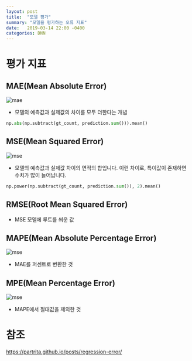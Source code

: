 ```yaml
---
layout: post
title:  "모델 평가"
summary: "모델을 평가하는 오류 지표"
date:   2019-03-14 22:00 -0400
categories: DNN
---
```


# 평가 지표

## MAE(Mean Absolute Error)



![mae](https://github.com/jjeamin/jjeamin.github.io/raw/master/_posts/post_img/mcnn/mae.PNG)



- 모델의 예측값과 실제값의 차이를 모두 더한다는 개념

```python
np.abs(np.subtract(gt_count, prediction.sum())).mean()
```

## MSE(Mean Squared Error)



![mse](https://github.com/jjeamin/jjeamin.github.io/raw/master/_posts/post_img/mcnn/mse.PNG)



- 모델의 예측값과 실제값 차이의 면적의 합입니다. 이런 차이로, 특이값이 존재하면 수치가 많이 늘어납니다.

```python
np.power(np.subtract(gt_count, prediction.sum()), 2).mean()
```

## RMSE(Root Mean Squared Error)
- MSE 모델에 루트를 씌운 값

## MAPE(Mean Absolute Percentage Error)



![mse](https://github.com/jjeamin/jjeamin.github.io/raw/master/_posts/post_img/mcnn/mape.PNG)



- MAE를 퍼센트로 변환한 것

## MPE(Mean Percentage Error)



![mse](https://github.com/jjeamin/jjeamin.github.io/raw/master/_posts/post_img/mcnn/mape.PNG)



- MAPE에서 절대값을 제외한 것


# 참조
https://partrita.github.io/posts/regression-error/
